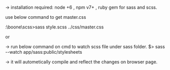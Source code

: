 
-> installation required:
node +6 , npm v7+ , ruby gem for sass and scss.

use below command  to get master.css

:\boone\scss>sass style.scss ../css/master.css

or 

-> run below command on cmd to watch scss file under sass folder.
$> sass --watch app/sass:public/stylesheets

-> it will autometically compile and reflect the changes on browser page.
